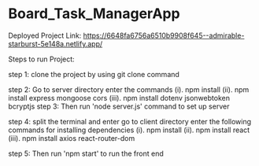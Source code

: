 # Board_Task_ManagerApp

Deployed Project Link: 
https://6648fa6756a6510b9908f645--admirable-starburst-5e148a.netlify.app/

Steps to run Project:

step 1: clone the project by using git clone command

step 2: Go to server directory enter the commands (i). npm install 
                                                  (ii). npm install express mongoose cors 
                                                  (iii). npm install dotenv jsonwebtoken bcryptjs
step 3: Then run 'node server.js' command to set up server

step 4: split the terminal and enter go to client directory enter the following commands for installing dependencies
                           (i). npm install
                           (ii). npm install react 
                           (iii). npm install axios react-router-dom

step 5: Then run 'npm start' to run the front end
